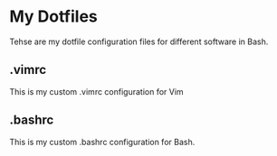 # My Dotfiles
Tehse are my dotfile configuration files for different software in Bash.
## .vimrc
This is my custom .vimrc configuration for Vim
## .bashrc
This is my custom .bashrc configuration for Bash.
